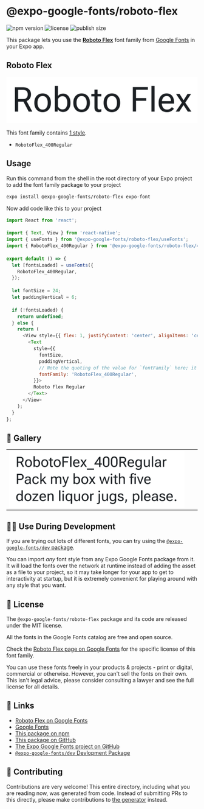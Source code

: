 # @expo-google-fonts/roboto-flex

![npm version](https://flat.badgen.net/npm/v/@expo-google-fonts/roboto-flex)
![license](https://flat.badgen.net/github/license/expo/google-fonts)
![publish size](https://flat.badgen.net/packagephobia/install/@expo-google-fonts/roboto-flex)

This package lets you use the [**Roboto Flex**](https://fonts.google.com/specimen/Roboto+Flex) font family from [Google Fonts](https://fonts.google.com/) in your Expo app.

## Roboto Flex

![Roboto Flex](./font-family.png)

This font family contains [1 style](#-gallery).

- `RobotoFlex_400Regular`

## Usage

Run this command from the shell in the root directory of your Expo project to add the font family package to your project
```sh
expo install @expo-google-fonts/roboto-flex expo-font
```

Now add code like this to your project
```js
import React from 'react';

import { Text, View } from 'react-native';
import { useFonts } from '@expo-google-fonts/roboto-flex/useFonts';
import { RobotoFlex_400Regular } from '@expo-google-fonts/roboto-flex/400Regular';

export default () => {
  let [fontsLoaded] = useFonts({
    RobotoFlex_400Regular,
  });

  let fontSize = 24;
  let paddingVertical = 6;

  if (!fontsLoaded) {
    return undefined;
  } else {
    return (
      <View style={{ flex: 1, justifyContent: 'center', alignItems: 'center' }}>
        <Text
          style={{
            fontSize,
            paddingVertical,
            // Note the quoting of the value for `fontFamily` here; it expects a string!
            fontFamily: 'RobotoFlex_400Regular',
          }}>
          Roboto Flex Regular
        </Text>
      </View>
    );
  }
};

```

## 🔡 Gallery


||||
|-|-|-|
|![RobotoFlex_400Regular](.//400Regular/RobotoFlex_400Regular.ttf.png)||||


## 👩‍💻 Use During Development

If you are trying out lots of different fonts, you can try using the [`@expo-google-fonts/dev` package](https://github.com/freeboub/google-fonts/tree/master/font-packages/dev#readme).

You can import *any* font style from any Expo Google Fonts package from it. It will load the fonts
over the network at runtime instead of adding the asset as a file to your project, so it may take longer
for your app to get to interactivity at startup, but it is extremely convenient
for playing around with any style that you want.

## 📖 License

The `@expo-google-fonts/roboto-flex` package and its code are released under the MIT license.

All the fonts in the Google Fonts catalog are free and open source.

Check the [Roboto Flex page on Google Fonts](https://fonts.google.com/specimen/Roboto+Flex) for the specific license of this font family.

You can use these fonts freely in your products & projects - print or digital, commercial or otherwise. However, you can't sell the fonts on their own. This isn't legal advice, please consider consulting a lawyer and see the full license for all details.

## 🔗 Links

- [Roboto Flex on Google Fonts](https://fonts.google.com/specimen/Roboto+Flex)
- [Google Fonts](https://fonts.google.com/)
- [This package on npm](https://www.npmjs.com/package/@expo-google-fonts/roboto-flex)
- [This package on GitHub](https://github.com/freeboub/google-fonts/tree/master/font-packages/roboto-flex)
- [The Expo Google Fonts project on GitHub](https://github.com/freeboub/google-fonts)
- [`@expo-google-fonts/dev` Devlopment Package](https://github.com/freeboub/google-fonts/tree/master/font-packages/dev)

## 🤝 Contributing

Contributions are very welcome! This entire directory, including what you are reading now, was generated from code. Instead of submitting PRs to this directly, please make contributions to [the generator](https://github.com/freeboub/google-fonts/tree/master/packages/generator) instead.
